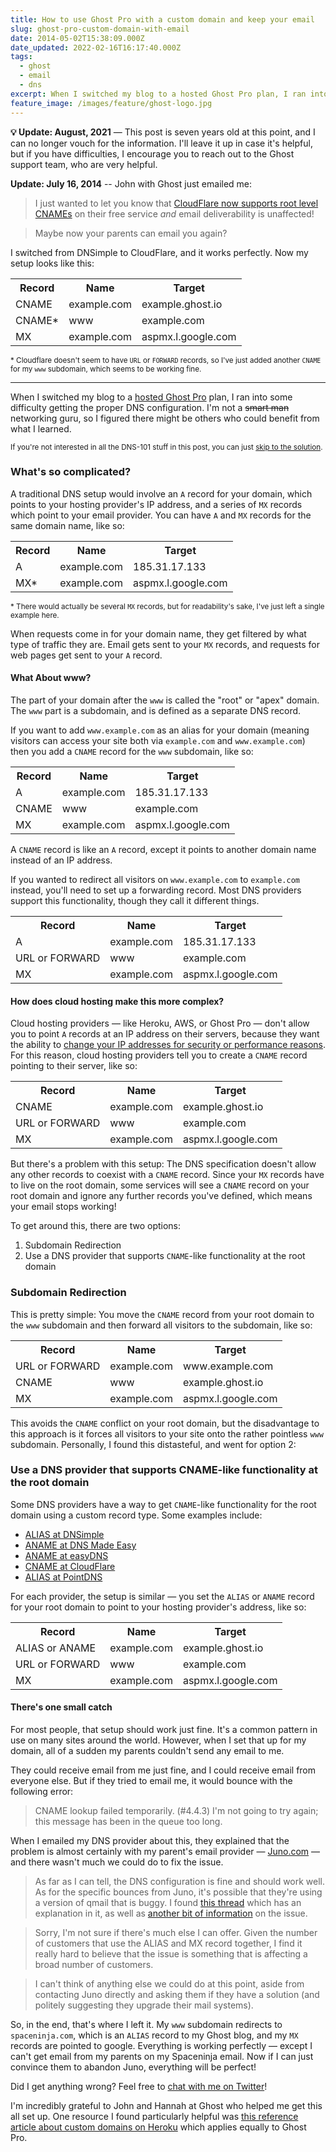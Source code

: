 ```yaml
---
title: How to use Ghost Pro with a custom domain and keep your email
slug: ghost-pro-custom-domain-with-email
date: 2014-05-02T15:38:09.000Z
date_updated: 2022-02-16T16:17:40.000Z
tags:
  - ghost
  - email
  - dns
excerpt: When I switched my blog to a hosted Ghost Pro plan, I ran into some difficulty getting the proper DNS configuration. I'm not a networking guru, so I figured there might be others who could benefit from what I learned.
feature_image: /images/feature/ghost-logo.jpg
---
```


**💡 Update: August, 2021** — This post is seven years old at this point, and I can no longer vouch for the information. I'll leave it up in case it's helpful, but if you have difficulties, I encourage you to reach out to the Ghost support team, who are very helpful.

**Update: July 16, 2014** -- John with Ghost just emailed me:

> I just wanted to let you know that [CloudFlare now supports root level CNAMEs](https://support.cloudflare.com/hc/en-us/articles/200169056-CNAME-Flattening-RFC-compliant-support-for-CNAME-at-the-root) on their free service _and_ email deliverability is unaffected!

> Maybe now your parents can email you again?

I switched from DNSimple to CloudFlare, and it works perfectly. Now my setup looks like this:

<table>
<tr>
<th>Record</th>
<th>Name</th>
<th>Target</th>
</tr>
<tr>
<td>CNAME</td>
<td>example.com</td>
<td>example.ghost.io</td>
</tr>
<tr>
<td>CNAME*</td>
<td>www</td>
<td>example.com</td>
</tr>
<tr>
<td>MX</td>
<td>example.com</td>
<td>aspmx.l.google.com</td>
</tr>
</table>

<small>\* Cloudflare doesn't seem to have <code>URL</code> or <code>FORWARD</code> records, so I've just added another <code>CNAME</code> for my <code>www</code> subdomain, which seems to be working fine.</small>

---

When I switched my blog to a [hosted Ghost Pro](https://ghost.org/pricing/) plan, I ran into some difficulty getting the proper DNS configuration. I'm not a <s>smart man</s> networking guru, so I figured there might be others who could benefit from what I learned.

<small>If you're not interested in all the DNS-101 stuff in this post, you can just [skip to the solution](#alias-provider).</small>

### What's so complicated?

A traditional DNS setup would involve an `A` record for your domain, which points to your hosting provider's IP address, and a series of `MX` records which point to your email provider. You can have `A` and `MX` records for the same domain name, like so:

<table>
<tr>
<th>Record</th>
<th>Name</th>
<th>Target</th>
</tr>
<tr>
<td>A</td>
<td>example.com</td>
<td>185.31.17.133</td>
</tr>
<tr>
<td>MX*</td>
<td>example.com</td>
<td>aspmx.l.google.com</td>
</tr>
</table>

<small>\* There would actually be several <code>MX</code> records, but for readability's sake, I've just left a single example here.</small>

When requests come in for your domain name, they get filtered by what type of traffic they are. Email gets sent to your `MX` records, and requests for web pages get sent to your `A` record.

#### What About www?

The part of your domain after the `www` is called the "root" or "apex" domain. The `www` part is a subdomain, and is defined as a separate DNS record.

If you want to add `www.example.com` as an alias for your domain (meaning visitors can access your site both via `example.com` and `www.example.com`) then you add a `CNAME` record for the `www` subdomain, like so:

<table>
<tr>
<th>Record</th>
<th>Name</th>
<th>Target</th>
</tr>
<tr>
<td>A</td>
<td>example.com</td>
<td>185.31.17.133</td>
</tr>
<tr>
<td>CNAME</td>
<td>www</td>
<td>example.com</td>
</tr>
<tr>
<td>MX</td>
<td>example.com</td>
<td>aspmx.l.google.com</td>
</tr>
</table>

A `CNAME` record is like an `A` record, except it points to another domain name instead of an IP address.

If you wanted to redirect all visitors on `www.example.com` to `example.com` instead, you'll need to set up a forwarding record. Most DNS providers support this functionality, though they call it different things.

<table>
<tr>
<th>Record</th>
<th>Name</th>
<th>Target</th>
</tr>
<tr>
<td>A</td>
<td>example.com</td>
<td>185.31.17.133</td>
</tr>
<tr>
<td>URL or FORWARD</td>
<td>www</td>
<td>example.com</td>
</tr>
<tr>
<td>MX</td>
<td>example.com</td>
<td>aspmx.l.google.com</td>
</tr>
</table>

#### How does cloud hosting make this more complex?

Cloud hosting providers — like Heroku, AWS, or Ghost Pro — don't allow you to point `A` records at an IP address on their servers, because they want the ability to [change your IP addresses for security or performance reasons](https://devcenter.heroku.com/articles/apex-domains). For this reason, cloud hosting providers tell you to create a `CNAME` record pointing to their server, like so:

<table>
<tr>
<th>Record</th>
<th>Name</th>
<th>Target</th>
</tr>
<tr>
<td>CNAME</td>
<td>example.com</td>
<td>example.ghost.io</td>
</tr>
<tr>
<td>URL or FORWARD</td>
<td>www</td>
<td>example.com</td>
</tr>
<tr>
<td>MX</td>
<td>example.com</td>
<td>aspmx.l.google.com</td>
</tr>
</table>

But there's a problem with this setup: The DNS specification doesn't allow any other records to coexist with a `CNAME` record. Since your `MX` records have to live on the root domain, some services will see a `CNAME` record on your root domain and ignore any further records you've defined, which means your email stops working!

To get around this, there are two options:

1. Subdomain Redirection
2. Use a DNS provider that supports `CNAME`-like functionality at the root domain

### Subdomain Redirection

This is pretty simple: You move the `CNAME` record from your root domain to the `www` subdomain and then forward all visitors to the subdomain, like so:

<table>
<tr>
<th>Record</th>
<th>Name</th>
<th>Target</th>
</tr>
<tr>
<td>URL or FORWARD</td>
<td>example.com</td>
<td>www.example.com</td>
</tr>
<tr>
<td>CNAME</td>
<td>www</td>
<td>example.ghost.io</td>
</tr>
<tr>
<td>MX</td>
<td>example.com</td>
<td>aspmx.l.google.com</td>
</tr>
</table>

This avoids the `CNAME` conflict on your root domain, but the disadvantage to this approach is it forces all visitors to your site onto the rather pointless `www` subdomain. Personally, I found this distasteful, and went for option 2:

### Use a DNS provider that supports CNAME-like functionality at the root domain

Some DNS providers have a way to get `CNAME`-like functionality for the root domain using a custom record type. Some examples include:

- [ALIAS at DNSimple](http://support.dnsimple.com/articles/alias-record)
- [ANAME at DNS Made Easy](http://www.dnsmadeeasy.com/technology/aname-records/)
- [ANAME at easyDNS](http://docs.easydns.com/aname-records/)
- [CNAME at CloudFlare](https://support.cloudflare.com/hc/en-us/articles/200169056-Does-CloudFlare-support-CNAME-APEX-at-the-root-)
- [ALIAS at PointDNS](https://devcenter.heroku.com/articles/pointdns)

For each provider, the setup is similar — you set the `ALIAS` or `ANAME` record for your root domain to point to your hosting provider's address, like so:

<table>
<tr>
<th>Record</th>
<th>Name</th>
<th>Target</th>
</tr>
<tr>
<td>ALIAS or ANAME</td>
<td>example.com</td>
<td>example.ghost.io</td>
</tr>
<tr>
<td>URL or FORWARD</td>
<td>www</td>
<td>example.com</td>
</tr>
<tr>
<td>MX</td>
<td>example.com</td>
<td>aspmx.l.google.com</td>
</tr>
</table>

#### There's one small catch

For most people, that setup should work just fine. It's a common pattern in use on many sites around the world. However, when I set that up for my domain, all of a sudden my parents couldn't send any email to me.

They could receive email from me just fine, and I could receive email from everyone else. But if they tried to email me, it would bounce with the following error:

> CNAME lookup failed temporarily. (#4.4.3)
> I'm not going to try again; this message has been in the queue too long.

When I emailed my DNS provider about this, they explained that the problem is almost certainly with my parent's email provider — [Juno.com](http://juno.com) — and there wasn't much we could do to fix the issue.

> As far as I can tell, the DNS configuration is fine and should work well. As for the specific bounces from Juno, it's possible that they're using a version of qmail that is buggy. I found [this thread](https://productforums.google.com/forum/#!topic/apps/mIGTQVZiFxo) which has an explanation in it, as well as [another bit of information](http://www.lifewithqmail.org/lwq.html#dns-problem) on the issue.

> Sorry, I'm not sure if there's much else I can offer. Given the number of customers that use the ALIAS and MX record together, I find it really hard to believe that the issue is something that is affecting a broad number of customers.

> I can't think of anything else we could do at this point, aside from contacting Juno directly and asking them if they have a solution (and politely suggesting they upgrade their mail systems).

So, in the end, that's where I left it. My `www` subdomain redirects to `spaceninja.com`, which is an `ALIAS` record to my Ghost blog, and my `MX` records are pointed to google. Everything is working perfectly — except I can't get email from my parents on my Spaceninja email. Now if I can just convince them to abandon Juno, everything will be perfect!

Did I get anything wrong? Feel free to [chat with me on Twitter](http://twitter.com/spaceninja)!

<aside>

I'm incredibly grateful to John and Hannah at Ghost who helped me get this all set up. One resource I found particularly helpful was [this reference article about custom domains on Heroku](https://devcenter.heroku.com/articles/custom-domains#root-domain) which applies equally to Ghost Pro.

</aside>
